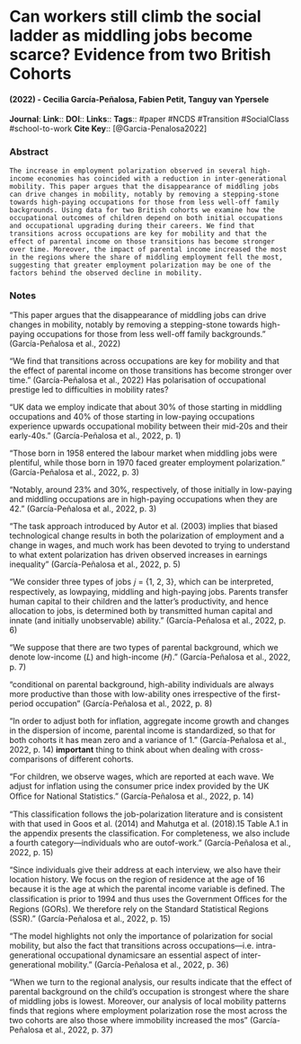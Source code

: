# Can workers still climb the social ladder as middling jobs become scarce? Evidence from two British Cohorts
#### (2022) - Cecilia García-Peñalosa, Fabien Petit, Tanguy van Ypersele
**Journal**: 
**Link**:: 
**DOI**:: 
**Links**:: 
**Tags**:: #paper #NCDS #Transition #SocialClass #school-to-work 
**Cite Key**:: [@Garcia-Penalosa2022]

### Abstract

```
The increase in employment polarization observed in several high-income economies has coincided with a reduction in inter-generational mobility. This paper argues that the disappearance of middling jobs can drive changes in mobility, notably by removing a stepping-stone towards high-paying occupations for those from less well-off family backgrounds. Using data for two British cohorts we examine how the occupational outcomes of children depend on both initial occupations and occupational upgrading during their careers. We find that transitions across occupations are key for mobility and that the effect of parental income on those transitions has become stronger over time. Moreover, the impact of parental income increased the most in the regions where the share of middling employment fell the most, suggesting that greater employment polarization may be one of the factors behind the observed decline in mobility.
```

### Notes

“This paper argues that the disappearance of middling jobs can drive changes in mobility, notably by removing a stepping-stone towards high-paying occupations for those from less well-off family backgrounds.” (García-Peñalosa et al., 2022)

“We find that transitions across occupations are key for mobility and that the effect of parental income on those transitions has become stronger over time.” (García-Peñalosa et al., 2022) Has polarisation of occupational prestige led to difficulties in mobility rates?

“UK data we employ indicate that about 30% of those starting in middling occupations and 40% of those starting in low-paying occupations experience upwards occupational mobility between their mid-20s and their early-40s.” (García-Peñalosa et al., 2022, p. 1)

“Those born in 1958 entered the labour market when middling jobs were plentiful, while those born in 1970 faced greater employment polarization.” (García-Peñalosa et al., 2022, p. 3)

“Notably, around 23% and 30%, respectively, of those initially in low-paying and middling occupations are in high-paying occupations when they are 42.” (García-Peñalosa et al., 2022, p. 3)

“The task approach introduced by Autor et al. (2003) implies that biased technological change results in both the polarization of employment and a change in wages, and much work has been devoted to trying to understand to what extent polarization has driven observed increases in earnings inequality” (García-Peñalosa et al., 2022, p. 5)

“We consider three types of jobs 𝑗 = {1, 2, 3}, which can be interpreted, respectively, as lowpaying, middling and high-paying jobs. Parents transfer human capital to their children and the latter’s productivity, and hence allocation to jobs, is determined both by transmitted human capital and innate (and initially unobservable) ability.” (García-Peñalosa et al., 2022, p. 6)

“We suppose that there are two types of parental background, which we denote low-income (𝐿) and high-income (𝐻).” (García-Peñalosa et al., 2022, p. 7)

“conditional on parental background, high-ability individuals are always more productive than those with low-ability ones irrespective of the first-period occupation” (García-Peñalosa et al., 2022, p. 8)

“In order to adjust both for inflation, aggregate income growth and changes in the dispersion of income, parental income is standardized, so that for both cohorts it has mean zero and a variance of 1.” (García-Peñalosa et al., 2022, p. 14) **important** thing to think about when dealing with cross-comparisons of different cohorts.

“For children, we observe wages, which are reported at each wave. We adjust for inflation using the consumer price index provided by the UK Oﬀice for National Statistics.” (García-Peñalosa et al., 2022, p. 14)

“This classification follows the job-polarization literature and is consistent with that used in Goos et al. (2014) and Mahutga et al. (2018).15 Table A.1 in the appendix presents the classification. For completeness, we also include a fourth category—individuals who are outof-work.” (García-Peñalosa et al., 2022, p. 15)

“Since individuals give their address at each interview, we also have their location history. We focus on the region of residence at the age of 16 because it is the age at which the parental income variable is defined. The classification is prior to 1994 and thus uses the Government Oﬀices for the Regions (GORs). We therefore rely on the Standard Statistical Regions (SSR).” (García-Peñalosa et al., 2022, p. 15)

“The model highlights not only the importance of polarization for social mobility, but also the fact that transitions across occupations—i.e. intra-generational occupational dynamicsare an essential aspect of inter-generational mobility.” (García-Peñalosa et al., 2022, p. 36)

“When we turn to the regional analysis, our results indicate that the effect of parental background on the child’s occupation is strongest where the share of middling jobs is lowest. Moreover, our analysis of local mobility patterns finds that regions where employment polarization rose the most across the two cohorts are also those where immobility increased the mos” (García-Peñalosa et al., 2022, p. 37)
